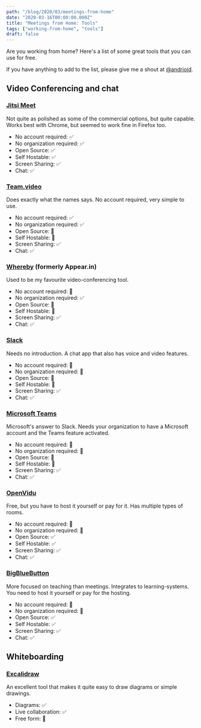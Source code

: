 ```yaml
---
path: "/blog/2020/03/meetings-from-home"
date: "2020-03-16T00:00:00.000Z"
title: "Meetings from Home: Tools"
tags: ["working-from-home", "tools"]
draft: false
---
```


Are you working from home? Here's a list of some great tools that you can use for free.

If you have anything to add to the list, please give me a shout at [@andrioid](https://twitter.com/andrioid).

## Video Conferencing and chat

### [Jitsi Meet](https://jitsi.org/jitsi-meet/)

Not quite as polished as some of the commercial options, but quite capable. Works best with Chrome, but seemed to work fine in Firefox too.

- No account required: ✅
- No organization required: ✅
- Open Source: ✅
- Self Hostable: ✅
- Screen Sharing: ✅
- Chat: ✅

### [Team.video](https://team.video)

Does exactly what the names says. No account required, very simple to use.

- No account required: ✅
- No organization required: ✅
- Open Source: 🚫
- Self Hostable: 🚫
- Screen Sharing: ✅
- Chat: ✅

### [Whereby](https://whereby.com) (formerly Appear.in)

Used to be my favourite video-conferencing tool.

- No account required: 🚫
- No organization required: ✅
- Open Source: 🚫
- Self Hostable: 🚫
- Screen Sharing: ✅
- Chat: ✅

### [Slack](https://slack.com)

Needs no introduction. A chat app that also has voice and video features.

- No account required: 🚫
- No organization required: 🚫
- Open Source: 🚫
- Self Hostable: 🚫
- Screen Sharing: ✅
- Chat: ✅

### [Microsoft Teams](https://teams.microsoft.com/start)

Microsoft's answer to Slack. Needs your organization to have a Microsoft account and the Teams feature activated.

- No account required: 🚫
- No organization required: 🚫
- Open Source: 🚫
- Self Hostable: 🚫
- Screen Sharing: ✅
- Chat: ✅

### [OpenVidu](https://openvidu.io)

Free, but you have to host it yourself or pay for it. Has multiple types of rooms.

- No account required: 🚫
- No organization required: 🚫
- Open Source: ✅
- Self Hostable: ✅
- Screen Sharing: ✅
- Chat: ✅

### [BigBlueButton](https://bigbluebutton.org/)

More focused on teaching than meetings. Integrates to learning-systems. You need to host it yourself or pay for the hosting.

- No account required: 🚫
- No organization required: 🚫
- Open Source: ✅
- Self Hostable: ✅
- Screen Sharing: ✅
- Chat: ✅

## Whiteboarding

### [Excalidraw](https://excalidraw.com)

An excellent tool that makes it quite easy to draw diagrams or simple drawings.

- Diagrams: ✅
- Live collaboration: ✅
- Free form: 🚫
